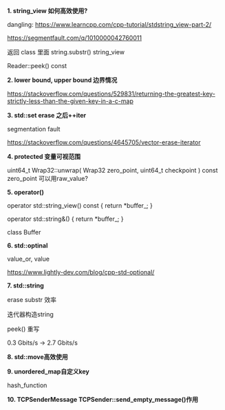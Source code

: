 **1. string_view 如何高效使用?**

dangling: https://www.learncpp.com/cpp-tutorial/stdstring_view-part-2/

https://segmentfault.com/q/1010000042760011

返回 class 里面 string.substr() string_view 

Reader::peek() const

**2. lower bound, upper bound 边界情况**

https://stackoverflow.com/questions/529831/returning-the-greatest-key-strictly-less-than-the-given-key-in-a-c-map

**3. std::set erase 之后++iter**

segmentation fault

https://stackoverflow.com/questions/4645705/vector-erase-iterator

**4. protected 变量可视范围**

uint64_t Wrap32::unwrap( Wrap32 zero_point, uint64_t checkpoint ) const zero_point 可以用raw_value?

**5. operator()**

operator std::string_view() const { return *buffer_; }

operator std::string&() { return *buffer_; }

class Buffer

**6. std::optinal**

value_or, value

https://www.lightly-dev.com/blog/cpp-std-optional/

**7. std::string**

erase substr 效率

迭代器构造string

peek() 重写

0.3 Gbits/s -> 2.7 Gbits/s

**8. std::move高效使用**

**9. unordered_map自定义key**

hash_function

**10. TCPSenderMessage TCPSender::send_empty_message()作用**
